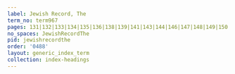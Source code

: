 ```yaml
---
label: Jewish Record, The
term_no: term967
pages: 131|132|133|134|135|136|138|139|141|143|144|146|147|148|149|150|151|152|153|154|155|156|157|158|159|160|161|162|163|165|166|167|168|169|170|171|172|173|174|176|177|178|179|182|185|186|187|188|190|191|192
no_spaces: JewishRecordThe
pid: jewishrecordthe
order: '0488'
layout: generic_index_term
collection: index-headings
---
```

